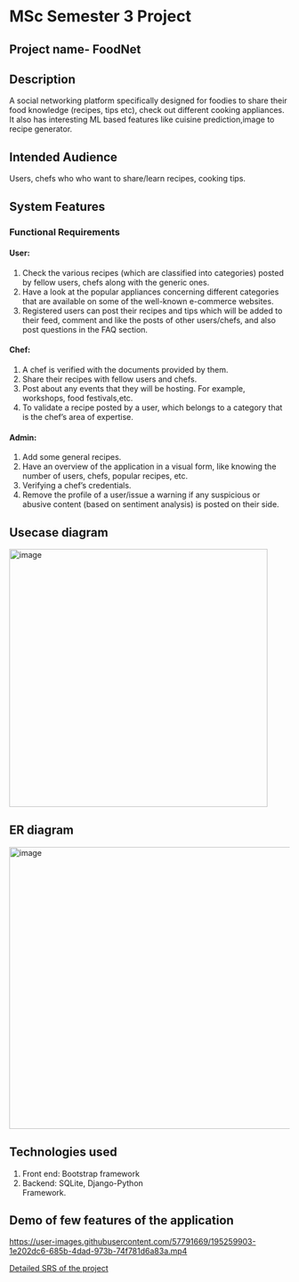 # MSc Semester 3 Project
## Project name- FoodNet 

## Description
A social networking platform specifically designed for foodies to share their
food knowledge (recipes, tips etc), check out different cooking appliances. It also has interesting ML based features like cuisine prediction,image to recipe generator.

## Intended Audience
Users, chefs who who want to share/learn recipes, cooking tips.

## System Features 
### Functional Requirements
#### User:
1. Check the various recipes (which are classified into categories) posted by fellow users, chefs along with the generic ones.
2. Have a look at the popular appliances concerning different categories that are available on some of the well-known e-commerce websites.
3. Registered users can post their recipes and tips which will be added to their feed, comment and like the posts of other users/chefs, and also post questions in the FAQ section.
#### Chef:
1. A chef is verified with the documents provided by them.
2. Share their recipes with fellow users and chefs.
3. Post about any events that they will be hosting. For example, workshops, food festivals,etc.
4. To validate a recipe posted by a user, which belongs to a category that is the chef’s area of expertise.

#### Admin:
1. Add some general recipes.
2. Have an overview of the application in a visual form, like knowing the number of users, chefs, popular recipes, etc.
3. Verifying a chef’s credentials.
4. Remove the profile of a user/issue a warning if any suspicious or abusive content (based on sentiment analysis) is posted on their side.


## Usecase diagram

<img width="464" alt="image" src="https://user-images.githubusercontent.com/57791669/195260579-494a23a0-41de-4580-a9c3-0f8caac98ccf.png">

## ER diagram

<img width="507" alt="image" src="https://user-images.githubusercontent.com/57791669/195260738-c05b92c1-a785-4431-919a-ec8946554c5f.png">

## Technologies used

 1. Front end: Bootstrap framework 
 2. Backend: SQLite, Django-Python   
    Framework.
    
## Demo of few features of the application
https://user-images.githubusercontent.com/57791669/195259903-1e202dc6-685b-4dad-973b-74f781d6a83a.mp4

[Detailed SRS of the project](https://drive.google.com/file/d/123EFEjpWo8a3TMb8bikF-jgWSFfMGmFB/view)

